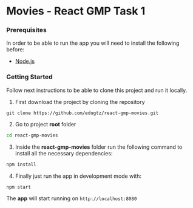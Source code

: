 # Movies - React GMP Task 1

### Prerequisites

In order to be able to run the app you will need to install the following before:

- [Node.js](https://nodejs.org/en/)

### Getting Started

Follow next instructions to be able to clone this project and run it locally.

1. First download the project by cloning the repository

```
git clone https://github.com/edugtz/react-gmp-movies.git
```

2. Go to project **root** folder

```bash
cd react-gmp-movies
```

3. Inside the **react-gmp-movies** folder run the following command to install all the necessary dependencies:

```bash
npm install
```

4. Finally just run the app in development mode with:

```bash
npm start
```

The **app** will start running on `http://localhost:8080`

